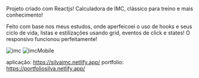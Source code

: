 Projeto criado com Reactjs! Calculadora de IMC, clássico para treino e mais conhecimento!

Feito com base nos meus estudos, onde aperfeicoei o uso de hooks e seus ciclo de vida, listas e estilizações usando grid, eventos de click e states!
O responsivo funcionou perfeitamente!

![imc](https://user-images.githubusercontent.com/89535654/189899800-f0f6eeeb-c4be-4a4a-96ed-b3d42363ae5f.png)
![imcMobile](https://user-images.githubusercontent.com/89535654/189899832-fcdca458-d217-452d-a287-30238596b043.jpg)


aplicação: https://silvaimc.netlify.app/
portfolio: https://portfoliosilva.netlify.app/
